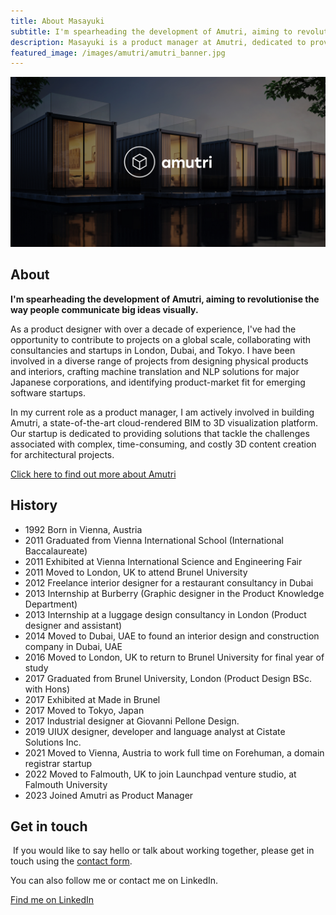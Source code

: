```yaml
---
title: About Masayuki
subtitle: I'm spearheading the development of Amutri, aiming to revolutionise the way people communicate big ideas visually.
description: Masayuki is a product manager at Amutri, dedicated to providing solutions that tackle the challenges associated with complex, time-consuming, and costly 3D content creation for architectural projects.
featured_image: /images/amutri/amutri_banner.jpg
---
```


<div class="banner"><img src="/images/amutri/amutri_banner.jpg" class="banner_img"></div>

## About

**I'm spearheading the development of Amutri, aiming to revolutionise the way people communicate big ideas visually.**

As a product designer with over a decade of experience, I've had the opportunity to contribute to projects on a global scale, collaborating with consultancies and startups in London, Dubai, and Tokyo. I have been involved in a diverse range of projects from designing physical products and interiors, crafting machine translation and NLP solutions for major Japanese corporations, and identifying product-market fit for emerging software startups.

In my current role as a product manager, I am actively involved in building Amutri, a state-of-the-art cloud-rendered BIM to 3D visualization platform. Our startup is dedicated to providing solutions that tackle the challenges associated with complex, time-consuming, and costly 3D content creation for architectural projects.

[Click here to find out more about Amutri](https://www.amutri.com/)

## History

* 1992 Born in Vienna, Austria
* 2011 Graduated from Vienna International School (International Baccalaureate)
* 2011 Exhibited at Vienna International Science and Engineering Fair
* 2011 Moved to London, UK to attend Brunel University
* 2012 Freelance interior designer for a restaurant consultancy in Dubai
* 2013 Internship at Burberry (Graphic designer in the Product Knowledge Department)
* 2013 Internship at a luggage design consultancy in London (Product designer and assistant)
* 2014 Moved to Dubai, UAE to found an interior design and construction company in Dubai, UAE
* 2016 Moved to London, UK to return to Brunel University for final year of study
* 2017 Graduated from Brunel University, London (Product Design BSc. with Hons)
* 2017 Exhibited at Made in Brunel
* 2017 Moved to Tokyo, Japan
* 2017 Industrial designer at Giovanni Pellone Design.
* 2019 UIUX designer, developer and language analyst at Cistate Solutions Inc.
* 2021 Moved to Vienna, Austria to work full time on Forehuman, a domain registrar startup
* 2022 Moved to Falmouth, UK to join Launchpad venture studio, at Falmouth University
* 2023 Joined Amutri as Product Manager

## Get in touch
​
If you would like to say hello or talk about working together, please get in touch using the [contact form](/contact).

You can also follow me or contact me on LinkedIn.

<a href="https://www.linkedin.com/in/mkishi" class="button button--large">Find me on LinkedIn</a>